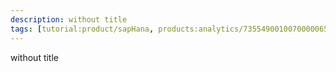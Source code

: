 ```yaml
---
description: without title
tags: [tutorial:product/sapHana, products:analytics/73554900100700000651/01200314690800000638/01200314690900001216]
---
```

without title
